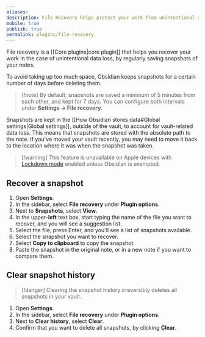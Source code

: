 ```yaml
---
aliases: 
description: File Recovery helps protect your work from unintentional data loss by automatically saving snapshots of your notes at regular intervals.
mobile: true
publish: true
permalink: plugins/file-recovery
---
```

File recovery is a [[Core plugins|core plugin]] that helps you recover your work in the case of unintentional data loss, by regularly saving snapshots of your notes.

To avoid taking up too much space, Obsidian keeps snapshots for a certain number of days before deleting them.

> [!note] By default, snapshots are saved a minimum of 5 minutes from each other, and kept for 7 days. You can configure both intervals under **Settings → File recovery**.

Snapshots are kept in the [[How Obsidian stores data#Global settings|Global settings]], outside of the vault, to account for vault-related data loss. This means that snapshots are stored with the absolute path to the note. If you've moved your vault recently, you may need to move it back to the location where it was when the snapshot was taken.

> [!warning] This feature is unavailable on Apple devices with [Lockdown mode](https://support.apple.com/en-us/105120) enabled unless Obsidian is exempted.

## Recover a snapshot

1. Open **Settings**.
2. In the sidebar, select **File recovery** under **Plugin options**.
3. Next to **Snapshots**, select **View**.
4. In the upper-**left** text box, start typing the name of the file you want to recover, and you will see a suggestion list. 
5. Select the file, press Enter, and you'll see a list of snapshots available.
6. Select the snapshot you want to recover.
7. Select **Copy to clipboard** to copy the snapshot.
8. Paste the snapshot in the original note, or in a new note if you want to compare them.

## Clear snapshot history

> [!danger] Clearing the snapshot history irreversibly deletes all snapshots in your vault.

1. Open **Settings**.
2. In the sidebar, select **File recovery** under **Plugin options**.
3. Next to **Clear history**, select **Clear**.
4. Confirm that you want to delete all snapshots, by clicking **Clear**.
